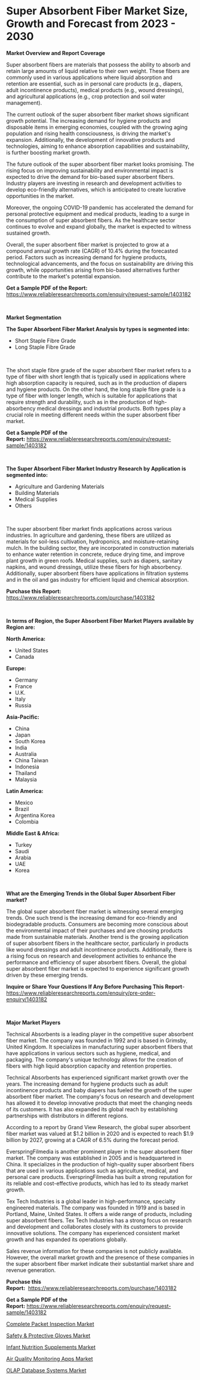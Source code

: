 <p><h1>Super Absorbent Fiber Market Size, Growth and Forecast from 2023 - 2030</h1></p><p><strong>Market Overview and Report Coverage</strong></p>
<p><p>Super absorbent fibers are materials that possess the ability to absorb and retain large amounts of liquid relative to their own weight. These fibers are commonly used in various applications where liquid absorption and retention are essential, such as in personal care products (e.g., diapers, adult incontinence products), medical products (e.g., wound dressings), and agricultural applications (e.g., crop protection and soil water management).</p><p>The current outlook of the super absorbent fiber market shows significant growth potential. The increasing demand for hygiene products and disposable items in emerging economies, coupled with the growing aging population and rising health consciousness, is driving the market's expansion. Additionally, the development of innovative products and technologies, aiming to enhance absorption capabilities and sustainability, is further boosting market growth.</p><p>The future outlook of the super absorbent fiber market looks promising. The rising focus on improving sustainability and environmental impact is expected to drive the demand for bio-based super absorbent fibers. Industry players are investing in research and development activities to develop eco-friendly alternatives, which is anticipated to create lucrative opportunities in the market.</p><p>Moreover, the ongoing COVID-19 pandemic has accelerated the demand for personal protective equipment and medical products, leading to a surge in the consumption of super absorbent fibers. As the healthcare sector continues to evolve and expand globally, the market is expected to witness sustained growth.</p><p>Overall, the super absorbent fiber market is projected to grow at a compound annual growth rate (CAGR) of 10.4% during the forecasted period. Factors such as increasing demand for hygiene products, technological advancements, and the focus on sustainability are driving this growth, while opportunities arising from bio-based alternatives further contribute to the market's potential expansion.</p></p>
<p><strong>Get a Sample PDF of the Report:</strong> <a href="https://www.reliableresearchreports.com/enquiry/request-sample/1403182">https://www.reliableresearchreports.com/enquiry/request-sample/1403182</a></p>
<p>&nbsp;</p>
<p><strong>Market Segmentation</strong></p>
<p><strong>The Super Absorbent Fiber Market Analysis by types is segmented into:</strong></p>
<p><ul><li>Short Staple Fibre Grade</li><li>Long Staple Fibre Grade</li></ul></p>
<p>&nbsp;</p>
<p><p>The short staple fibre grade of the super absorbent fiber market refers to a type of fiber with short length that is typically used in applications where high absorption capacity is required, such as in the production of diapers and hygiene products. On the other hand, the long staple fibre grade is a type of fiber with longer length, which is suitable for applications that require strength and durability, such as in the production of high-absorbency medical dressings and industrial products. Both types play a crucial role in meeting different needs within the super absorbent fiber market.</p></p>
<p><strong>Get a Sample PDF of the Report:</strong>&nbsp;<a href="https://www.reliableresearchreports.com/enquiry/request-sample/1403182">https://www.reliableresearchreports.com/enquiry/request-sample/1403182</a></p>
<p>&nbsp;</p>
<p><strong>The Super Absorbent Fiber Market Industry Research by Application is segmented into:</strong></p>
<p><ul><li>Agriculture and Gardening Materials</li><li>Building Materials</li><li>Medical Supplies</li><li>Others</li></ul></p>
<p>&nbsp;</p>
<p><p>The super absorbent fiber market finds applications across various industries. In agriculture and gardening, these fibers are utilized as materials for soil-less cultivation, hydroponics, and moisture-retaining mulch. In the building sector, they are incorporated in construction materials to enhance water retention in concrete, reduce drying time, and improve plant growth in green roofs. Medical supplies, such as diapers, sanitary napkins, and wound dressings, utilize these fibers for high absorbency. Additionally, super absorbent fibers have applications in filtration systems and in the oil and gas industry for efficient liquid and chemical absorption.</p></p>
<p><strong>Purchase this Report:</strong>&nbsp; <a href="https://www.reliableresearchreports.com/purchase/1403182">https://www.reliableresearchreports.com/purchase/1403182</a></p>
<p>&nbsp;</p>
<p><strong>In terms of Region, the Super Absorbent Fiber Market Players available by Region are:</strong></p>
<p>
    <p> <strong> North America: </strong>
        <ul>
            <li>United States</li>
            <li>Canada</li>
        </ul>
        </p> 
    <p> <strong> Europe: </strong>
        <ul>
            <li>Germany</li>
            <li>France</li>
            <li>U.K.</li>
            <li>Italy</li>
            <li>Russia</li>
        </ul>
        </p> 
    <p> <strong> Asia-Pacific: </strong>
        <ul>
            <li>China</li>
            <li>Japan</li>
            <li>South Korea</li>
            <li>India</li>
            <li>Australia</li>
            <li>China Taiwan</li>
            <li>Indonesia</li>
            <li>Thailand</li>
            <li>Malaysia</li>
        </ul>
        </p> 
    <p> <strong> Latin America: </strong>
        <ul>
            <li>Mexico</li>
            <li>Brazil</li>
            <li>Argentina Korea</li>
            <li>Colombia</li>
        </ul>
        </p> 
    <p> <strong> Middle East & Africa: </strong>
        <ul>
            <li>Turkey</li>
            <li>Saudi</li>
            <li>Arabia</li>
            <li>UAE</li>
            <li>Korea</li>
        </ul>
    </p>
    </p>
<p>&nbsp;</p>
<p><strong>What are the Emerging Trends in the Global Super Absorbent Fiber market?</strong></p>
<p><p>The global super absorbent fiber market is witnessing several emerging trends. One such trend is the increasing demand for eco-friendly and biodegradable products. Consumers are becoming more conscious about the environmental impact of their purchases and are choosing products made from sustainable materials. Another trend is the growing application of super absorbent fibers in the healthcare sector, particularly in products like wound dressings and adult incontinence products. Additionally, there is a rising focus on research and development activities to enhance the performance and efficiency of super absorbent fibers. Overall, the global super absorbent fiber market is expected to experience significant growth driven by these emerging trends.</p></p>
<p><strong>Inquire or Share Your Questions If Any Before Purchasing This Report</strong>- <a href="https://www.reliableresearchreports.com/enquiry/pre-order-enquiry/1403182">https://www.reliableresearchreports.com/enquiry/pre-order-enquiry/1403182</a></p>
<p>&nbsp;</p>
<p><strong>Major Market Players</strong></p>
<p><p>Technical Absorbents is a leading player in the competitive super absorbent fiber market. The company was founded in 1992 and is based in Grimsby, United Kingdom. It specializes in manufacturing super absorbent fibers that have applications in various sectors such as hygiene, medical, and packaging. The company's unique technology allows for the creation of fibers with high liquid absorption capacity and retention properties. </p><p>Technical Absorbents has experienced significant market growth over the years. The increasing demand for hygiene products such as adult incontinence products and baby diapers has fueled the growth of the super absorbent fiber market. The company's focus on research and development has allowed it to develop innovative products that meet the changing needs of its customers. It has also expanded its global reach by establishing partnerships with distributors in different regions.</p><p>According to a report by Grand View Research, the global super absorbent fiber market was valued at $1.2 billion in 2020 and is expected to reach $1.9 billion by 2027, growing at a CAGR of 6.5% during the forecast period. </p><p>EverspringFilmedia is another prominent player in the super absorbent fiber market. The company was established in 2005 and is headquartered in China. It specializes in the production of high-quality super absorbent fibers that are used in various applications such as agriculture, medical, and personal care products. EverspringFilmedia has built a strong reputation for its reliable and cost-effective products, which has led to its steady market growth.</p><p>Tex Tech Industries is a global leader in high-performance, specialty engineered materials. The company was founded in 1919 and is based in Portland, Maine, United States. It offers a wide range of products, including super absorbent fibers. Tex Tech Industries has a strong focus on research and development and collaborates closely with its customers to provide innovative solutions. The company has experienced consistent market growth and has expanded its operations globally.</p><p>Sales revenue information for these companies is not publicly available. However, the overall market growth and the presence of these companies in the super absorbent fiber market indicate their substantial market share and revenue generation.</p></p>
<p><strong>Purchase this Report:</strong>&nbsp;&nbsp;<a href="https://www.reliableresearchreports.com/purchase/1403182">https://www.reliableresearchreports.com/purchase/1403182</a></p>
<p></p>
<p><strong>Get a Sample PDF of the Report:</strong>&nbsp;<a href="https://www.reliableresearchreports.com/enquiry/request-sample/1403182">https://www.reliableresearchreports.com/enquiry/request-sample/1403182</a></p>
<p><p><a href="https://github.com/tamvrosiya/Market-Research-Report-List-1/blob/main/complete-packet-inspection-market.md">Complete Packet Inspection Market</a></p><p><a href="https://medium.com/@alicehanson1974/safety-amp-protective-gloves-market-size-market-outlook-and-market-forecast-2023-to-2030-ac67c42adf69">Safety & Protective Gloves Market</a></p><p><a href="https://github.com/gaydyna/Market-Research-Report-List-1/blob/main/infant-nutrition-supplements-market.md">Infant Nutrition Supplements Market</a></p><p><a href="https://medium.com/@leonorhaley2009/air-quality-monitoring-apps-market-analysis-and-sze-forecasted-for-period-from-2023-to-2030-638dc53cb333">Air Quality Monitoring Apps Market</a></p><p><a href="https://medium.com/@enostillman2023/olap-database-systems-market-trends-and-market-analysis-forecasted-for-period-2023-2030-702288348dbf">OLAP Database Systems Market</a></p></p>